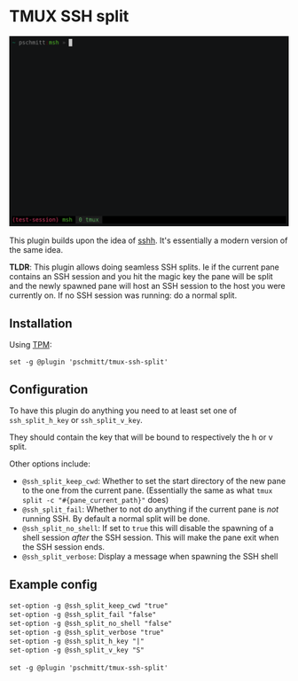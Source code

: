 # TMUX SSH split

[![](./tmux-ssh-split.gif)](https://asciinema.org/a/335250)

This plugin builds upon the idea of [sshh](https://github.com/yudai/sshh/).
It's essentially a modern version of the same idea.

**TLDR**: This plugin allows doing seamless SSH splits. Ie if the current pane
contains an SSH session and you hit the magic key the pane will be split 
and the newly spawned pane will host an SSH session to the host you were
currently on. If no SSH session was running: do a normal split.

## Installation

Using [TPM](https://github.com/tmux-plugins/tpm):

```
set -g @plugin 'pschmitt/tmux-ssh-split'
```

## Configuration

To have this plugin do anything you need to at least set one of
`ssh_split_h_key` or `ssh_split_v_key`.

They should contain the key that will be bound to respectively the h or v
split.

Other options include:

- `@ssh_split_keep_cwd`: Whether to set the start directory of the new pane to
the one from the current pane. (Essentially the same as what
`tmux split -c "#{pane_current_path}"` does)
- `@ssh_split_fail`: Whether to not do anything if the current pane is *not* 
running SSH. By default a normal split will be done.
- `@ssh_split_no_shell`: If set to `true` this will disable the spawning of a
shell session *after* the SSH session. This will make the pane exit when the 
SSH session ends.
- `@ssh_split_verbose`: Display a message when spawning the SSH shell

## Example config

```
set-option -g @ssh_split_keep_cwd "true"
set-option -g @ssh_split_fail "false"
set-option -g @ssh_split_no_shell "false"
set-option -g @ssh_split_verbose "true"
set-option -g @ssh_split_h_key "|"
set-option -g @ssh_split_v_key "S"

set -g @plugin 'pschmitt/tmux-ssh-split'
```

